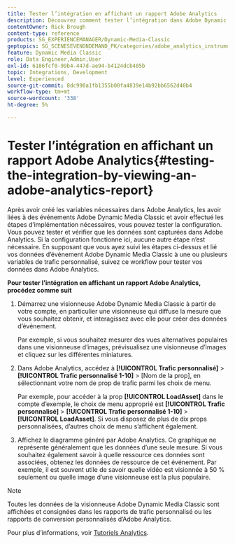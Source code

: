 ```yaml
---
title: Tester l’intégration en affichant un rapport Adobe Analytics
description: Découvrez comment tester l’intégration dans Adobe Dynamic Media Classic en affichant un rapport Adobe Analytics.
contentOwner: Rick Brough
content-type: reference
products: SG_EXPERIENCEMANAGER/Dynamic-Media-Classic
geptopics: SG_SCENESEVENONDEMAND_PK/categories/adobe_analytics_instrumentation_kit
feature: Dynamic Media Classic
role: Data Engineer,Admin,User
exl-id: 6186fcf0-99b4-447d-ae94-b4124dcb405b
topic: Integrations, Development
level: Experienced
source-git-commit: 8dc990a1fb1355b00fa4839e14b92bb6562d40b4
workflow-type: tm+mt
source-wordcount: '338'
ht-degree: 5%

---
```


# Tester l’intégration en affichant un rapport Adobe Analytics{#testing-the-integration-by-viewing-an-adobe-analytics-report}

Après avoir créé les variables nécessaires dans Adobe Analytics, les avoir liées à des événements Adobe Dynamic Media Classic et avoir effectué les étapes d’implémentation nécessaires, vous pouvez tester la configuration. Vous pouvez tester et vérifier que les données sont capturées dans Adobe Analytics. Si la configuration fonctionne ici, aucune autre étape n’est nécessaire. En supposant que vous ayez suivi les étapes ci-dessus et lié vos données d’événement Adobe Dynamic Media Classic à une ou plusieurs variables de trafic personnalisé, suivez ce workflow pour tester vos données dans Adobe Analytics.

**Pour tester l’intégration en affichant un rapport Adobe Analytics, procédez comme suit**

1. Démarrez une visionneuse Adobe Dynamic Media Classic à partir de votre compte, en particulier une visionneuse qui diffuse la mesure que vous souhaitez obtenir, et interagissez avec elle pour créer des données d’événement.

   Par exemple, si vous souhaitez mesurer des vues alternatives populaires dans une visionneuse d’images, prévisualisez une visionneuse d’images et cliquez sur les différentes miniatures.

1. Dans Adobe Analytics, accédez à **[!UICONTROL Trafic personnalisé]** > **[!UICONTROL Trafic personnalisé 1-10]** > [Nom de la prop], en sélectionnant votre nom de prop de trafic parmi les choix de menu.

   Par exemple, pour accéder à la prop **[!UICONTROL LoadAsset]** dans le compte d’exemple, le choix de menu approprié est **[!UICONTROL Trafic personnalisé]** > **[!UICONTROL Trafic personnalisé 1-10]** > **[!UICONTROL LoadAsset]**. Si vous disposez de plus de dix props personnalisées, d’autres choix de menu s’affichent également.

1. Affichez le diagramme généré par Adobe Analytics. Ce graphique ne représente généralement que les données d’une seule mesure. Si vous souhaitez également savoir à quelle ressource ces données sont associées, obtenez les données de ressource de cet événement. Par exemple, il est souvent utile de savoir quelle vidéo est visionnée à 50 % seulement ou quelle image d’une visionneuse est la plus populaire.

>[!NOTE]
>
>Toutes les données de la visionneuse Adobe Dynamic Media Classic sont affichées et consignées dans les rapports de trafic personnalisé ou les rapports de conversion personnalisés d’Adobe Analytics.

Pour plus d’informations, voir [Tutoriels Analytics](https://experienceleague.adobe.com/fr/docs/analytics-learn/tutorials/overview).
